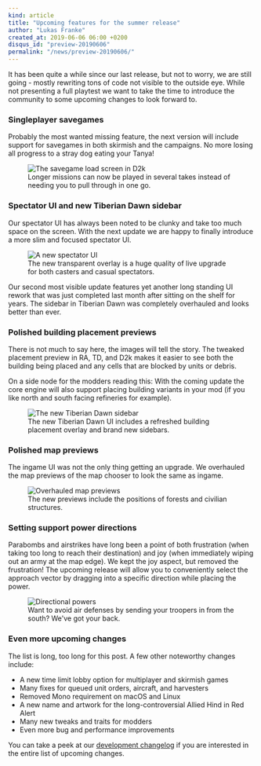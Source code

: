 ```yaml
---
kind: article
title: "Upcoming features for the summer release"
author: "Lukas Franke"
created_at: 2019-06-06 06:00 +0200
disqus_id: "preview-20190606"
permalink: "/news/preview-20190606/"
---
```


It has been quite a while since our last release, but not to worry, we are still going - mostly rewriting tons of code not visible to the outside eye. While not presenting a full playtest we want to take the time to introduce the community to some upcoming changes to look forward to.

### Singleplayer savegames

Probably the most wanted missing feature, the next version will include support for savegames in both skirmish and the campaigns. No more losing all progress to a stray dog eating your Tanya!

<figure>
  <img src="{{ '/images/news/20190606-savegame-d2k.webp' | relative_url }}" alt="The savegame load screen in D2k" />
  <figcaption>Longer missions can now be played in several takes instead of needing you to pull through in one go.</figcaption>
</figure>

### Spectator UI and new Tiberian Dawn sidebar

Our spectator UI has always been noted to be clunky and take too much space on the screen. With the next update we are happy to finally introduce a more slim and focused spectator UI.

<figure>
  <img src="{{ '/images/news/20190606-spectator-UI.webp' | relative_url }}" alt="A new spectator UI" />
  <figcaption>The new transparent overlay is a huge quality of live upgrade for both casters and casual spectators.</figcaption>
</figure>

Our second most visible update features yet another long standing UI rework that was just completed last month after sitting on the shelf for years. The sidebar in Tiberian Dawn was completely overhauled and looks better than ever.

### Polished building placement previews

There is not much to say here, the images will tell the story. The tweaked placement preview in RA, TD, and D2k makes it easier to see both the building being placed and any cells that are blocked by units or debris.

On a side node for the modders reading this: With the coming update the core engine will also support placing building variants in your mod (if you like north and south facing refineries for example).

<figure>
  <img src="{{ '/images/news/20190606-td-sidebar.gif' | relative_url }}" alt="The new Tiberian Dawn sidebar" />
  <figcaption>The new Tiberian Dawn UI includes a refreshed building placement overlay and brand new sidebars.</figcaption>
</figure>

### Polished map previews

The ingame UI was not the only thing getting an upgrade. We overhauled the map previews of the map chooser to look the same as ingame.

<figure>
  <img src="{{ '/images/news/20190606-map-previews.gif' | relative_url }}" alt="Overhauled map previews" />
  <figcaption>The new previews include the positions of forests and civilian structures.</figcaption>
</figure>

### Setting support power directions

Parabombs and airstrikes have long been a point of both frustration (when taking too long to reach their destination) and joy (when immediately wiping out an army at the map edge). We kept the joy aspect, but removed the frustration! The upcoming release will allow you to conveniently select the approach vector by dragging into a specific direction while placing the power.

<figure>
  <img src="{{ '/images/news/20190606-directional-powers.gif' | relative_url }}" alt="Directional powers" />
  <figcaption>Want to avoid air defenses by sending your troopers in from the south? We've got your back.</figcaption>
</figure>

### Even more upcoming changes

The list is long, too long for this post. A few other noteworthy changes include:
<ul>
<li>A new time limit lobby option for multiplayer and skirmish games</li>
<li>Many fixes for queued unit orders, aircraft, and harvesters</li>
<li>Removed Mono requirement on macOS and Linux</li>
<li>A new name and artwork for the long-controversial Allied Hind in Red Alert</li>
<li>Many new tweaks and traits for modders</li>
<li>Even more bug and performance improvements</li>
</ul>

You can take a peek at our [development changelog](https://github.com/OpenRA/OpenRA/wiki/Changelog-(bleed)/5ad4377a7ba21abc017d6c0367750d0ea279d4b0) if you are interested in the entire list of upcoming changes.

